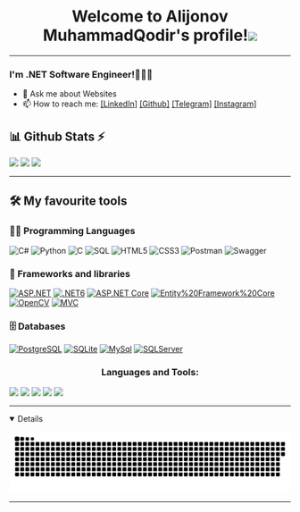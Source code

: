 <h1 align="center">Welcome to Alijonov MuhammadQodir's profile!<img src="https://media.giphy.com/media/hvRJCLFzcasrR4ia7z/giphy.gif" width="35"></h1>

<hr>

<h3>I'm .NET Software Engineer!👨🏻‍💻</h3>

- 💬 Ask me about Websites
- 📫 How to reach me: 
<a href="https://www.linkedin.com/in/muhammadqodir-alijonov-577472220/">[LinkedIn]</a>
<a href="https://github.com/mukhammadkodir-alijonov/">[Github]</a>
<a href="https://t.me/muhammadqodiralijonov">[Telegram]</a>
<a href="https://www.instagram.com/mukhammadqodir_alijonov/">[Instagram]</a>


## 📊 Github Stats ⚡
![](https://github-readme-stats.vercel.app/api?username=mukhammadkodir-alijonov&show_icons=true&theme=tokyonight&border=61dafb&hide_border=true)
![](https://github-readme-streak-stats.herokuapp.com/?user=mukhammadkodir-alijonov&theme=tokyonight&hide_border=true)
![](https://github-readme-stats.vercel.app/api/top-langs/?username=mukhammadkodir-alijonov&theme=tokyonight&hide_border=true&include_all_commits=false&count_private=true&layout=compact)

<hr>

## 🛠️ My favourite tools

### 👨‍💻 Programming Languages

![C#](https://img.shields.io/badge/csharp-%2300599C.svg?style=flat&logo=csharp&logoColor=white) ![Python](https://img.shields.io/badge/python-3670A0?style=flat&logo=python&logoColor=ffdd54) ![C](https://img.shields.io/badge/C-%2300599C.svg?style=flat&logo=C&logoColor=white) ![SQL](https://img.shields.io/badge/SQL-%2307405e.svg?style=flat&logo=amazon-dynamodb&logoColor=white) ![HTML5](https://img.shields.io/badge/html5-%23E34F26.svg?style=flat&logo=html5&logoColor=white) ![CSS3](https://img.shields.io/badge/css3-%231572B6.svg?style=flat&logo=css3&logoColor=white) ![Postman](https://img.shields.io/badge/Postman-FF6C37?style=flat&logo=postman&logoColor=white) ![Swagger](https://img.shields.io/badge/-Swagger-%23Clojure?style=flat&logo=swagger&logoColor=white)


### 🧰 Frameworks and libraries

<p>
    <a href="#">
        <img alt="ASP.NET"
             src="https://img.shields.io/badge/ASP.NET-%23013243.svg?style=flat&logo=ASP.NET&logoColor=white"></a>
    <a href="#">
        <img alt=".NET6"
             src="https://img.shields.io/badge/.NET6-%23150458.svg?style=flat&logo=.NET6&logoColor=white"></a>
    <a href="#">
        <img alt="ASP.NET Core"
             src="https://img.shields.io/badge/ASP.NET CORE-%23EE4C2C.svg?style=flat&logo=ASP.NET Core&logoColor=white"/></a>
    <a href="#">
        <img alt="Entity%20Framework%20Core"
             src="https://img.shields.io/badge/Entity%20Framework-092E20?style=flat&logo=Entity%20Framework&logoColor=green"></a>
    <a href="#">
        <img alt="OpenCV"
             src="https://img.shields.io/badge/OpenCV-27338e?style=flat&logo=OpenCV&logoColor=white"/></a>
    <a href="#">
        <img alt="MVC"
             src="https://img.shields.io/badge/MVC-43B02A?style=flat&logo=MVC&logoColor=white"/></a>
</p>

### 🗄️ Databases

<p>
    <a href="#">
        <img alt="PostgreSQL"
             src="https://img.shields.io/badge/PostgreSQL-316192?style=flat&logo=postgresql&logoColor=white"/></a>
    <a href="#">
        <img alt="SQLite"
             src="https://img.shields.io/badge/SQLite-07405E?style=flat&logo=sql&logoColor=white"/></a>
    <a href="#">
        <img alt="MySql"
             src="https://img.shields.io/badge/mysql-DDD7D9?style=flat&logo=mysql&logoColor=black"/></a>
    <a href="#">
        <img alt="SQLServer"
             src="https://img.shields.io/badge/SQL%20Server-a9a9a9?style=flat&logo=amazon-dynamodb&logoColor=white"/></a>
</p>

<h3 align="center">Languages and Tools:</h3>

<p>
    <code><img width="10%" src="https://dotnet.microsoft.com/static/images/redesign/social/square.png"></code>
    <code><img width="11%" src="https://cdn.cdnlogo.com/logos/c/27/c.svg"></code>
    <code><img width="10%" src="https://upload.wikimedia.org/wikipedia/commons/1/18/ISO_C%2B%2B_Logo.svg"></code>
    <code><img width="12%" src="https://img.icons8.com/color/452/c-programming.png"></code>
    <code><img width="10%" src="https://www.vectorlogo.zone/logos/python/python-vertical.svg"></code>
</p>

<p align="center">
    
<hr>
<details open="">
  <p align="center">
   <a href="https://github.com/mukhammadqodir-alijonov/mukhammadqodir-alijonov">
       <img alt="Snake animation" src="https://github.com/mikyll/mikyll/blob/output/github-contribution-grid-snake.svg"/></a>
  </p>
</details>
<hr>
